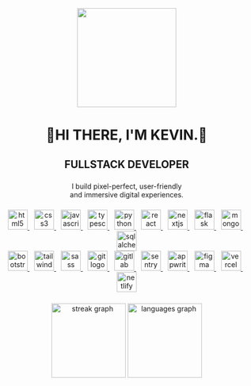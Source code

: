 <div align="center">
  <img height="200" src="https://github.com/BamberDev/BamberDev/assets/130122317/29dbd785-23c6-4b26-b6c6-83f9140f8cef"  />
</div>

###

<h1 align="center">👋HI THERE, I'M KEVIN.👋</h1>

###

<h2 align="center">FULLSTACK DEVELOPER</h2>

###

<p align="center">I build pixel-perfect, user-friendly<br>and immersive digital experiences.</p>

###

<div align="center">
  <a href="https://www.w3.org/html/" target="_blank" rel="noopener noreferrer">
    <img src="https://cdn.jsdelivr.net/gh/devicons/devicon/icons/html5/html5-original.svg" height="40" alt="html5 logo" />
  </a>
  <img width="6" />
  <a href="https://www.w3.org/Style/CSS/" target="_blank" rel="noopener noreferrer">
    <img src="https://cdn.jsdelivr.net/gh/devicons/devicon/icons/css3/css3-original.svg" height="40" alt="css3 logo" />
  </a>
  <img width="6" />
  <a href="https://www.javascript.com/" target="_blank" rel="noopener noreferrer">
    <img src="https://cdn.jsdelivr.net/gh/devicons/devicon/icons/javascript/javascript-original.svg" height="40" alt="javascript logo" />
  </a>
  <img width="6" />
  <a href="https://www.typescriptlang.org/" target="_blank" rel="noopener noreferrer">
    <img src="https://cdn.jsdelivr.net/gh/devicons/devicon/icons/typescript/typescript-original.svg" height="40" alt="typescript logo" />
  </a>
  <img width="6" />
  <a href="https://www.python.org/" target="_blank" rel="noopener noreferrer">
    <img src="https://cdn.jsdelivr.net/gh/devicons/devicon/icons/python/python-original.svg" height="40" alt="python logo" />
  </a>
  <img width="6" />
  <a href="https://reactjs.org/" target="_blank" rel="noopener noreferrer">
    <img src="https://cdn.jsdelivr.net/gh/devicons/devicon/icons/react/react-original.svg" height="40" alt="react logo" />
  </a>
  <img width="6" />
  <a href="https://nextjs.org/" target="_blank" rel="noopener noreferrer">
    <img src="https://cdn.jsdelivr.net/gh/devicons/devicon/icons/nextjs/nextjs-original.svg" height="40" alt="nextjs logo" />
  </a>
  <img width="6" />
  <a href="https://flask.palletsprojects.com/" target="_blank" rel="noopener noreferrer">
    <img src="https://skillicons.dev/icons?i=flask" height="40" alt="flask logo" />
  </a>
  <img width="6" />
  <a href="https://www.mongodb.com/" target="_blank" rel="noopener noreferrer">
    <img src="https://cdn.simpleicons.org/mongodb/47A248" height="40" alt="mongodb logo" />
  </a>
  <img width="6" />
  <a href="https://docs.sqlalchemy.org/" target="_blank" rel="noopener noreferrer">
    <img src="https://cdn.jsdelivr.net/gh/devicons/devicon/icons/sqlalchemy/sqlalchemy-original.svg" height="40" alt="sqlalchemy logo" />
  </a>
</div>

<div align="center">
  <a href="https://getbootstrap.com/" target="_blank" rel="noopener noreferrer">
    <img src="https://cdn.jsdelivr.net/gh/devicons/devicon/icons/bootstrap/bootstrap-original.svg" height="40" alt="bootstrap logo" />
  </a>
  <img width="6" />
  <a href="https://tailwindcss.com/" target="_blank" rel="noopener noreferrer">
    <img src="https://cdn.simpleicons.org/tailwindcss/06B6D4" height="40" alt="tailwindcss logo" />
  </a>
  <img width="6" />
  <a href="https://sass-lang.com/" target="_blank" rel="noopener noreferrer">
    <img src="https://cdn.jsdelivr.net/gh/devicons/devicon/icons/sass/sass-original.svg" height="40" alt="sass logo" />
  </a>
  <img width="6" />
  <a href="https://git-scm.com/" target="_blank" rel="noopener noreferrer">
    <img src="https://cdn.simpleicons.org/git/F05032" height="40" alt="git logo" />
  </a>
  <img width="6" />
  <a href="https://about.gitlab.com/" target="_blank" rel="noopener noreferrer">
    <img src="https://cdn.jsdelivr.net/gh/devicons/devicon/icons/gitlab/gitlab-original.svg" height="40" alt="gitlab logo" />
  </a>
  <img width="6" />
  <a href="https://sentry.io/" target="_blank" rel="noopener noreferrer">
    <img src="https://skillicons.dev/icons?i=sentry" height="40" alt="sentry logo" />
  </a>
  <img width="6" />
  <a href="https://appwrite.io/" target="_blank" rel="noopener noreferrer">
    <img src="https://cdn.simpleicons.org/appwrite/F02E65" height="40" alt="appwrite logo" />
  </a>
  <img width="6" />
  <a href="https://www.figma.com/" target="_blank" rel="noopener noreferrer">
    <img src="https://cdn.jsdelivr.net/gh/devicons/devicon/icons/figma/figma-original.svg" height="40" alt="figma logo" />
  </a>
  <img width="6" />
  <a href="https://vercel.com/" target="_blank" rel="noopener noreferrer">
    <img src="https://skillicons.dev/icons?i=vercel" height="40" alt="vercel logo" />
  </a>
  <img width="6" />
  <a href="https://www.netlify.com/" target="_blank" rel="noopener noreferrer">
    <img src="https://cdn.simpleicons.org/netlify/00C7B7" height="40" alt="netlify logo" />
  </a>
</div>

###

<div align="center">
  <img src="https://streak-stats.demolab.com?user=BamberDev&locale=en&mode=daily&theme=react&hide_border=true&border_radius=5" height="150" alt="streak graph"  />
  <img src="https://github-readme-stats.vercel.app/api/top-langs?username=BamberDev&locale=en&hide_title=false&layout=compact&card_width=320&langs_count=4&theme=react&hide_border=true" height="150" alt="languages graph"  />
</div>

###
